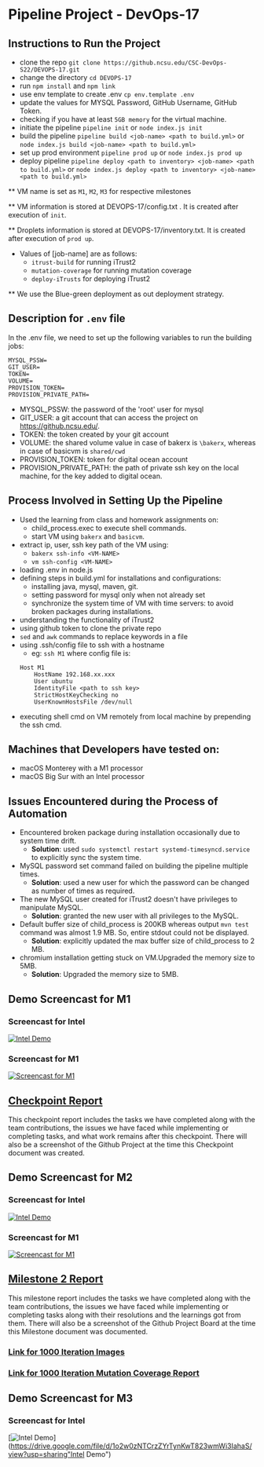 # Pipeline Project - DevOps-17

## Instructions to Run the Project
- clone the repo `git clone https://github.ncsu.edu/CSC-DevOps-S22/DEVOPS-17.git`
- change the directory `cd DEVOPS-17`
- run `npm install` and `npm link`
- use env template to create .env `cp env.template .env`
- update the values for MYSQL Password, GitHub Username, GitHub Token.
- checking if you have at least `5GB memory` for the virtual machine.
- initiate the pipeline `pipeline init` or `node index.js init`
- build the pipeline `pipeline build <job-name> <path to build.yml>` or `node index.js build <job-name> <path to build.yml>`
- set up prod environment `pipeline prod up` or `node index.js prod up`
- deploy pipeline `pipeline deploy <path to inventory> <job-name> <path to build.yml>` or `node index.js deploy <path to inventory> <job-name> <path to build.yml>`

** VM name is set as `M1`, `M2`, `M3` for respective milestones

** VM information is stored at DEVOPS-17/config.txt . It is created after execution of `init`.

** Droplets information is stored at DEVOPS-17/inventory.txt. It is created after execution of `prod up`.

* Values of [job-name] are as follows:
  * `itrust-build` for running iTrust2
  * `mutation-coverage` for running mutation coverage
  * `deploy-iTrusts` for deploying iTrust2

** We use the Blue-green deployment as out deployment strategy.
## Description for `.env` file
In the .env file, we need to set up the following variables to run the building jobs:
```
MYSQL_PSSW= 
GIT_USER=
TOKEN=
VOLUME=
PROVISION_TOKEN=
PROVISION_PRIVATE_PATH=
```
- MYSQL_PSSW: the password of the 'root' user for mysql
- GIT_USER: a git account that can access the project on https://github.ncsu.edu/.
- TOKEN: the token created by your git account
- VOLUME: the shared volume value in case of bakerx is `\bakerx`, whereas in case of basicvm is `shared/cwd`
- PROVISION_TOKEN: token for digital ocean account
- PROVISION_PRIVATE_PATH: the path of private ssh key on the local machine, for the key added to digital ocean.

## Process Involved in Setting Up the Pipeline
- Used the learning from class and homework assignments on:
  - child_process.exec to execute shell commands.
  - start VM using `bakerx` and `basicvm`.
- extract ip, user, ssh key path of the VM using:
  - `bakerx ssh-info <VM-NAME>`
  - `vm ssh-config <VM-NAME>`
- loading .env in node.js
- defining steps in build.yml for installations and configurations:
  - installing java, mysql, maven, git.
  - setting password for mysql only when not already set
  - synchronize the system time of VM with time servers: to avoid broken packages during installations.
- understanding the functionality of iTrust2
- using github token to clone the private repo
- `sed` and `awk` commands to replace keywords in a file
- using .ssh/config file to ssh with a hostname
  - eg: `ssh M1` where config file is:
  ```shell
  Host M1
      HostName 192.168.xx.xxx
      User ubuntu
      IdentityFile <path to ssh key>
      StrictHostKeyChecking no
      UserKnownHostsFile /dev/null
  ```
- executing shell cmd on VM remotely from local machine by prepending the ssh cmd.

## Machines that Developers have tested on:
- macOS Monterey with a M1 processor
- macOS Big Sur with an Intel processor

## Issues Encountered during the Process of Automation
- Encountered broken package during installation occasionally due to system time drift. 
  - **Solution**: used `sudo systemctl restart systemd-timesyncd.service` to explicitly sync the system time.
- MySQL password set command failed on building the pipeline multiple times.
  - **Solution**: used a new user for which the password can be changed as number of times as required.
- The new MySQL user created for iTrust2 doesn't have privileges to manipulate MySQL.
  - **Solution**: granted the new user with all privileges to the MySQL.
- Default buffer size of child_process is 200KB whereas output `mvn test` command was almost 1.9 MB. So, entire stdout could not be displayed.
  - **Solution**: explicitly updated the max buffer size of child_process to 2 MB. 
- chromium installation getting stuck on VM.Upgraded the memory size to 5MB.
  - **Solution**: Upgraded the memory size to 5MB. 

## Demo Screencast for M1
### Screencast for Intel
[![Intel Demo](./static/Intel_demo.png)](https://drive.google.com/file/d/1RGOJzXG19odPBtmXrGc9IQB3BXlwUIaD/view?usp=sharing "Intel Demo")<br/>
### Screencast for M1
[![Screencast for M1](./static/M1_Screencasts_Thumbnail.png)](https://youtu.be/35rETvH5RFE)

## [Checkpoint Report](https://github.ncsu.edu/CSC-DevOps-S22/DEVOPS-17/blob/main/CHECKPOINT-M1.md)
This checkpoint report includes the tasks we have completed along with the team contributions, the issues we have faced while implementing or completing tasks, and what work remains after this checkpoint. There will also be a screenshot of the Github Project at the time this Checkpoint document was created.

## Demo Screencast for M2
### Screencast for Intel
[![Intel Demo](./static/Intel_M2_demo.png)](https://drive.google.com/file/d/1ZukNw2L7_WN-hRPG59JYtsD6k8TpY4xr/view?usp=sharing "Intel Demo")<br/>
### Screencast for M1
[![Screencast for M1](./static/M1_Screencasts_Thumbnail.png)](https://youtu.be/vUVsejQrMa0)

## [Milestone 2 Report](https://github.ncsu.edu/CSC-DevOps-S22/DEVOPS-17/blob/main/MILESTONE-M2.md)
This milestone report includes the tasks we have completed along with the team contributions, the issues we have faced while implementing or completing tasks along with their resolutions and the learnings got from them. There will also be a screenshot of the Github Project Board at the time this Milestone document was documented.

### [Link for 1000 Iteration Images](https://drive.google.com/drive/folders/1uM1DVPdqmU7GFLpYvD0snBUEXzjhc3zK?usp=sharing)

### [Link for 1000 Iteration Mutation Coverage Report](report.txt)


## Demo Screencast for M3
### Screencast for Intel
[![Intel Demo](./static/Intel_M2_demo.png)](https://drive.google.com/file/d/1o2w0zNTCrzZYrTynKwT823wmWi3IahaS/view?usp=sharing"Intel Demo")<br/>